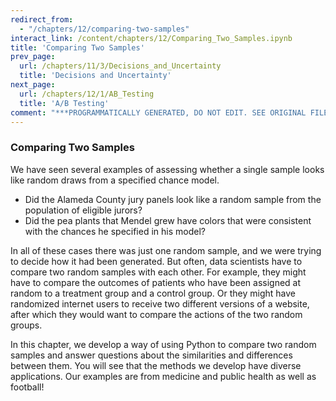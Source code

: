 ```yaml
---
redirect_from:
  - "/chapters/12/comparing-two-samples"
interact_link: /content/chapters/12/Comparing_Two_Samples.ipynb
title: 'Comparing Two Samples'
prev_page:
  url: /chapters/11/3/Decisions_and_Uncertainty
  title: 'Decisions and Uncertainty'
next_page:
  url: /chapters/12/1/AB_Testing
  title: 'A/B Testing'
comment: "***PROGRAMMATICALLY GENERATED, DO NOT EDIT. SEE ORIGINAL FILES IN /content***"
---
```


### Comparing Two Samples
We have seen several examples of assessing whether a single sample looks like random draws from a specified chance model. 
- Did the Alameda County jury panels look like a random sample from the population of eligible jurors?
- Did the pea plants that Mendel grew have colors that were consistent with the chances he specified in his model?

In all of these cases there was just one random sample, and we were trying to decide how it had been generated. But often, data scientists have to compare two random samples with each other. For example, they might have to compare the outcomes of patients who have been assigned at random to a treatment group and a control group. Or they might have randomized internet users to receive two different versions of a website, after which they would want to compare the actions of the two random groups.

In this chapter, we develop a way of using Python to compare two random samples and answer questions about the similarities and differences between them. You will see that the methods we develop have diverse applications. Our examples are from medicine and public health as well as football!

